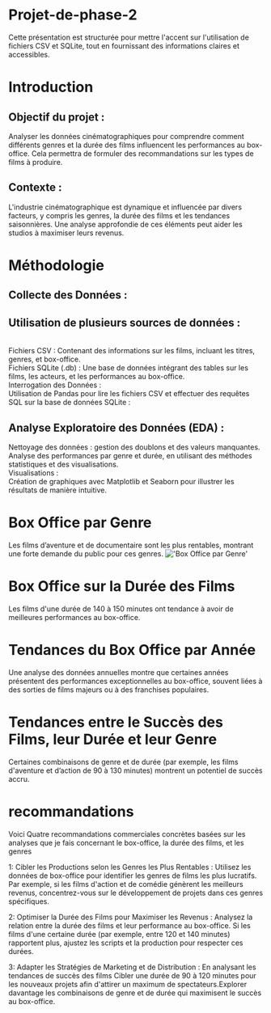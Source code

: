 
# Projet-de-phase-2
Cette présentation est structurée pour mettre l'accent sur l'utilisation de fichiers CSV et SQLite, tout en fournissant des informations claires et accessibles.

# Introduction

## Objectif du projet : <br/>
Analyser les données cinématographiques pour comprendre comment différents genres et la durée des films influencent les performances au box-office.  Cela permettra de formuler des recommandations sur les types de films à produire.

## Contexte : <br/>
L'industrie cinématographique est dynamique et influencée par divers facteurs, y compris les genres, la durée des films et les tendances saisonnières. Une analyse approfondie de ces éléments peut aider les studios à maximiser leurs revenus.

# Méthodologie <br/>
## Collecte des Données :
## Utilisation de plusieurs sources de données :
<br/> Fichiers CSV : Contenant des informations sur les films, incluant les titres, genres, et box-office. <br/> Fichiers SQLite (.db) : Une base de données intégrant des tables sur les films, les acteurs, et les performances au box-office. <br/> Interrogation des Données : <br/> Utilisation de Pandas pour lire les fichiers CSV et effectuer des requêtes SQL sur la base de données SQLite :
## Analyse Exploratoire des Données (EDA) :
Nettoyage des données : gestion des doublons et des valeurs manquantes. <br/> Analyse des performances par genre et durée, en utilisant des méthodes statistiques et des visualisations. <br/> Visualisations : <br/>  Création de graphiques avec Matplotlib et Seaborn pour illustrer les résultats de manière intuitive.

# Box Office par Genre
Les films d’aventure et de documentaire sont les plus rentables, montrant une forte demande du public pour ces genres.
!['Box Office par Genre']([https://github.com/Germode/Analyse-accidents-aeriens/blob/main/Images/t%C3%A9l%C3%A9chargement%20(1).png](https://github.com/Germode/Projet-de-phase-2/blob/main/Images/t%C3%A9l%C3%A9chargement%20(11).png))

# Box Office sur la Durée des Films
Les films d'une durée de 140 à 150 minutes ont tendance à avoir de meilleures performances au box-office.

# Tendances du Box Office par Année
Une analyse des données annuelles montre que certaines années présentent des performances exceptionnelles au box-office, souvent liées à des sorties de films majeurs ou à des franchises populaires.

# Tendances entre le Succès des Films, leur Durée et leur Genre
Certaines combinaisons de genre et de durée (par exemple, les films d'aventure et d’action de 90 à 130 minutes) montrent un potentiel de succès accru.

# recommandations
Voici Quatre recommandations commerciales concrètes basées sur les analyses que je fais concernant le box-office, la durée des films, et les genres

1: Cibler les Productions selon les Genres les Plus Rentables : Utilisez les données de box-office pour identifier les genres de films les plus lucratifs. Par exemple, si les films d'action et de comédie génèrent les meilleurs revenus, concentrez-vous sur le développement de projets dans ces genres spécifiques.

2: Optimiser la Durée des Films pour Maximiser les Revenus : Analysez la relation entre la durée des films et leur performance au box-office. Si les films d'une certaine durée (par exemple, entre 120 et 140 minutes) rapportent plus, ajustez les scripts et la production pour respecter ces durées.

3: Adapter les Stratégies de Marketing et de Distribution : En analysant les tendances de succès des films Cibler une durée de 90 à 120 minutes pour les nouveaux projets afin d'attirer un maximum de spectateurs.Explorer davantage les combinaisons de genre et de durée qui maximisent le succès au box-office.
